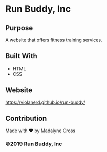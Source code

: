 # Run Buddy, Inc

## Purpose
A website that offers fitness training services. 

## Built With
* HTML
* CSS

## Website
https://violanerd.github.io/run-buddy/

## Contribution
Made with ❤️ by Madalyne Cross

### ©️2019 Run Buddy, Inc 
